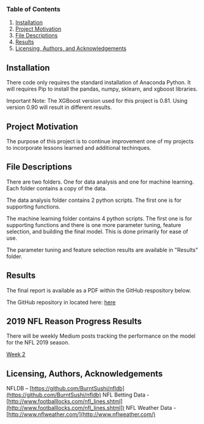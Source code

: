 
### Table of Contents

1. [Installation](#installation)
2. [Project Motivation](#motivation)
3. [File Descriptions](#files)
4. [Results](#results)
5. [Licensing, Authors, and Acknowledgements](#licensing)

## Installation <a name="installation"></a>

There code only requires the standard installation of Anaconda Python.  It will requires Pip to install the pandas, numpy, sklearn, and xgboost libraries.

Important Note:  The XGBoost version used for this project is 0.81.  Using version 0.90 will result in different results.

## Project Motivation<a name="motivation"></a>

The purpose of this project is to continue improvement one of my projects to incorporate lessons learned and additional techinques.

## File Descriptions <a name="files"></a>

There are two folders.  One for data analysis and one for machine learning.  Each folder contains a copy of the data.

The data analysis folder contains 2 python scripts.  The first one is for supporting functions.

The machine learning folder contains 4 python scripts.  The first one is for supporting functions and there is one more parameter tuning, feature selection, and building the final model.  This is done primarily for ease of use.

The parameter tuning and feature selection results are available in "Results" folder.

## Results<a name="results"></a>

The final report is available as a PDF within the GitHub respository below.

The GitHub repository in located here: [here](https://github.com/dkim319/NFL_Predictive_Model_v2)

## 2019 NFL Reason Progress Results<a name="results"></a>

There will be weekly Medium posts tracking the performance on the model for the NFL 2019 season.

[Week 2](https://medium.com/@dkim319/nfl-predictions-week-2-647d4ab51192?source=friends_link&sk=d7d4ffb756e22cadef25e8ca9d397840)

## Licensing, Authors, Acknowledgements<a name="licensing"></a>

NFLDB – [https://github.com/BurntSushi/nfldb](https://github.com/BurntSushi/nfldb)
NFL Betting Data - [http://www.footballlocks.com/nfl_lines.shtml](http://www.footballlocks.com/nfl_lines.shtml])
NFL Weather Data - [http://www.nflweather.com/](http://www.nflweather.com/)



